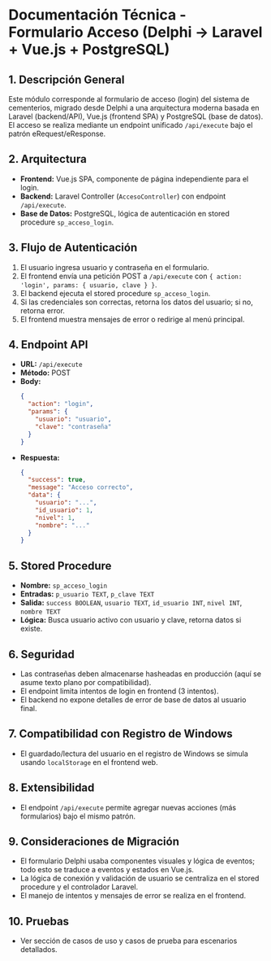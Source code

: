 # Documentación Técnica - Formulario Acceso (Delphi → Laravel + Vue.js + PostgreSQL)

## 1. Descripción General
Este módulo corresponde al formulario de acceso (login) del sistema de cementerios, migrado desde Delphi a una arquitectura moderna basada en Laravel (backend/API), Vue.js (frontend SPA) y PostgreSQL (base de datos). El acceso se realiza mediante un endpoint unificado `/api/execute` bajo el patrón eRequest/eResponse.

## 2. Arquitectura
- **Frontend:** Vue.js SPA, componente de página independiente para el login.
- **Backend:** Laravel Controller (`AccesoController`) con endpoint `/api/execute`.
- **Base de Datos:** PostgreSQL, lógica de autenticación en stored procedure `sp_acceso_login`.

## 3. Flujo de Autenticación
1. El usuario ingresa usuario y contraseña en el formulario.
2. El frontend envía una petición POST a `/api/execute` con `{ action: 'login', params: { usuario, clave } }`.
3. El backend ejecuta el stored procedure `sp_acceso_login`.
4. Si las credenciales son correctas, retorna los datos del usuario; si no, retorna error.
5. El frontend muestra mensajes de error o redirige al menú principal.

## 4. Endpoint API
- **URL:** `/api/execute`
- **Método:** POST
- **Body:**
  ```json
  {
    "action": "login",
    "params": {
      "usuario": "usuario",
      "clave": "contraseña"
    }
  }
  ```
- **Respuesta:**
  ```json
  {
    "success": true,
    "message": "Acceso correcto",
    "data": {
      "usuario": "...",
      "id_usuario": 1,
      "nivel": 1,
      "nombre": "..."
    }
  }
  ```

## 5. Stored Procedure
- **Nombre:** `sp_acceso_login`
- **Entradas:** `p_usuario TEXT`, `p_clave TEXT`
- **Salida:** `success BOOLEAN`, `usuario TEXT`, `id_usuario INT`, `nivel INT`, `nombre TEXT`
- **Lógica:** Busca usuario activo con usuario y clave, retorna datos si existe.

## 6. Seguridad
- Las contraseñas deben almacenarse hasheadas en producción (aquí se asume texto plano por compatibilidad).
- El endpoint limita intentos de login en frontend (3 intentos).
- El backend no expone detalles de error de base de datos al usuario final.

## 7. Compatibilidad con Registro de Windows
- El guardado/lectura del usuario en el registro de Windows se simula usando `localStorage` en el frontend web.

## 8. Extensibilidad
- El endpoint `/api/execute` permite agregar nuevas acciones (más formularios) bajo el mismo patrón.

## 9. Consideraciones de Migración
- El formulario Delphi usaba componentes visuales y lógica de eventos; todo esto se traduce a eventos y estados en Vue.js.
- La lógica de conexión y validación de usuario se centraliza en el stored procedure y el controlador Laravel.
- El manejo de intentos y mensajes de error se realiza en el frontend.

## 10. Pruebas
- Ver sección de casos de uso y casos de prueba para escenarios detallados.
